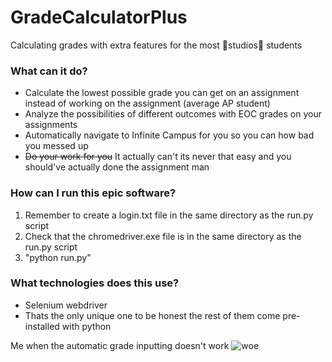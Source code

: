 # GradeCalculatorPlus
 Calculating grades with extra features for the most 🚀studios🚀 students
 
### What can it do?
- Calculate the lowest possible grade you can get on an assignment instead of working on the assignment (average AP student)
- Analyze the possibilities of different outcomes with EOC grades on your assignments
- Automatically navigate to Infinite Campus for you so you can how bad you messed up
- ~~Do your work for you~~ It actually can't its never that easy and you should've actually done the assignment man
### How can I run this epic software?
1. Remember to create a login.txt file in the same directory as the run.py script
2. Check that the chromedriver.exe file is in the same directory as the run.py script
3. "python run.py"
### What technologies does this use?
- Selenium webdriver
- Thats the only unique one to be honest the rest of them come pre-installed with python
 
 Me when the automatic grade inputting doesn't work
 ![woe](https://user-images.githubusercontent.com/52612977/172643518-41430469-843d-4df7-bbcb-f0599713f7ba.gif)
